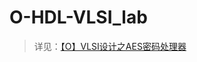 # O-HDL-VLSI_lab

>详见：[【O】VLSI设计之AES密码处理器](https://mengze.top/[O]VLSI%E8%AE%BE%E8%AE%A1%E4%B9%8BAES%E5%AF%86%E7%A0%81%E5%A4%84%E7%90%86%E5%99%A8/)

